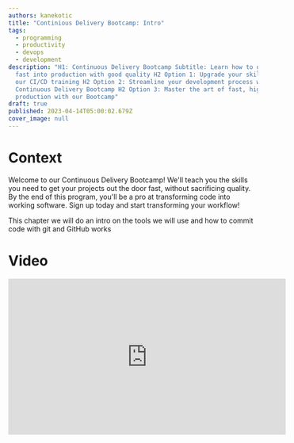 ```yaml
---
authors: kanekotic
title: "Continious Delivery Bootcamp: Intro"
tags:
  - programming
  - productivity
  - devops
  - development
description: "H1: Continuous Delivery Bootcamp Subtitle: Learn how to get things
  fast into production with good quality H2 Option 1: Upgrade your skills with
  our CI/CD training H2 Option 2: Streamline your development process with our
  Continuous Delivery Bootcamp H2 Option 3: Master the art of fast, high-quality
  production with our Bootcamp"
draft: true
published: 2023-04-14T05:00:02.679Z
cover_image: null
---
```

# ﻿Context


Welcome to our Continuous Delivery Bootcamp! We'll teach you the skills you need to get your projects out the door fast, without sacrificing quality. By the end of this program, you'll be a pro at transforming code into working software. Sign up today and start transforming your workflow! 

This chapter we will do an intro on the tools we will use and how to commit code with git and GitHub works

# Video

<iframe width="560" height="315" src="https://www.youtube.com/embed/nwpUtvHulWM" title="YouTube video player" frameborder="0" allow="accelerometer; autoplay; clipboard-write; encrypted-media; gyroscope; picture-in-picture" allowfullscreen></iframe>